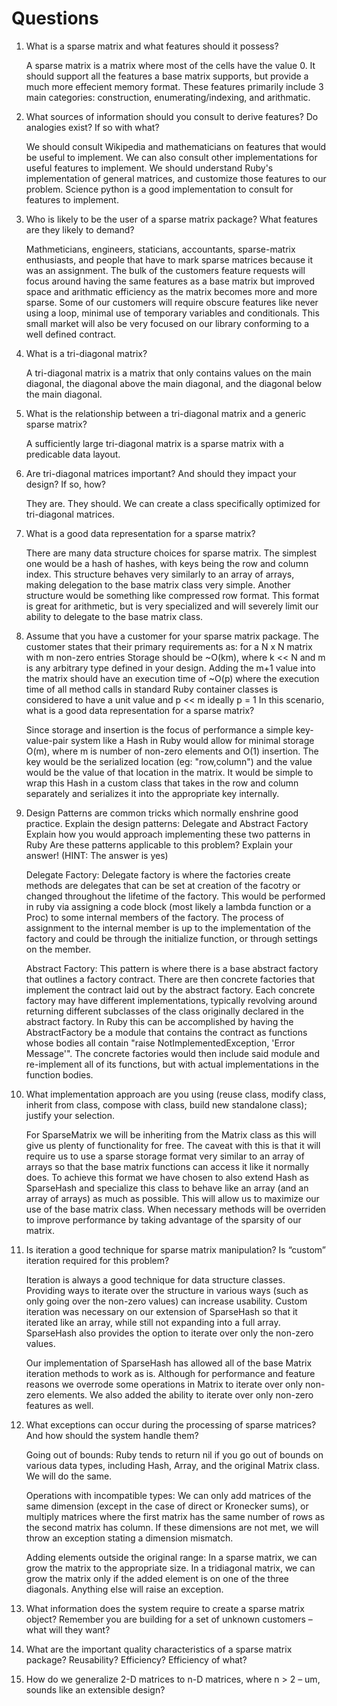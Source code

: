 Questions
=========
1. What is a sparse matrix and what features should it possess?

   A sparse matrix is a matrix where most of the cells have the value 0. It
   should support all the features a base matrix supports, but provide a
   much more effecient memory format. These features primarily include 3
   main categories: construction, enumerating/indexing, and arithmatic.

2. What sources of information should you consult to derive features? Do
   analogies exist? If so with what?

   We should consult Wikipedia and mathematicians on features that would be
   useful to implement. We can also consult other implementations for useful
   features to implement. We should understand Ruby's implementation of general
   matrices, and customize those features to our problem. Science python is a
   good implementation to consult for features to implement.

3. Who is likely to be the user of a sparse matrix package? What features are
   they likely to demand?

   Mathmeticians, engineers, staticians, accountants, sparse-matrix enthusiasts,
   and people that have to mark sparse matrices because it was an assignment.
   The bulk of the customers feature requests will focus around having the same
   features as a base matrix but improved space and arithmatic efficiency as the
   matrix becomes more and more sparse. Some of our customers will require obscure
   features like never using a loop, minimal use of temporary variables and
   conditionals. This small market will also be very focused on our library
   conforming to a well defined contract.

4. What is a tri-diagonal matrix?

   A tri-diagonal matrix is a matrix that only contains values on the main
   diagonal, the diagonal above the main diagonal, and the diagonal below the
   main diagonal.

5. What is the relationship between a tri-diagonal matrix and a generic sparse
   matrix?

   A sufficiently large tri-diagonal matrix is a sparse matrix with a predicable
    data layout.

6. Are tri-diagonal matrices important? And should they impact your design? If
   so, how?

   They are. They should. We can create a class specifically optimized for
   tri-diagonal matrices.

7. What is a good data representation for a sparse matrix?

   There are many data structure choices for sparse matrix. The simplest one
   would be a hash of hashes, with keys being the row and column index. This
   structure behaves very similarly to an array of arrays, making delegation
   to the base matrix class very simple. Another structure would be something
   like compressed row format. This format is great for arithmetic, but is
   very specialized and will severely limit our ability to delegate to the
   base matrix class.

8. Assume that you have a customer for your sparse matrix package. The customer
   states that their primary requirements as: for a N x N matrix with m non-zero
   entries Storage should be ~O(km), where k << N and m is any arbitrary type
   defined in your design. Adding the m+1 value into the matrix should have an
   execution time of ~O(p) where the execution time of all method calls in
   standard Ruby container classes is considered to have a unit value and p << m
   ideally p = 1 In this scenario, what is a good data representation for a
   sparse matrix?

   Since storage and insertion is the focus of performance a simple
   key-value-pair system like a Hash in Ruby would allow for minimal storage O(m),
   where m is number of non-zero elements and O(1) insertion. The key would be
   the serialized location (eg: "row,column") and the value would be the value of
   that location in the matrix. It would be simple to wrap this Hash in a custom
   class that takes in the row and column separately and serializes it into the
   appropriate key internally.

9. Design Patterns are common tricks which normally enshrine good practice.
   Explain the design patterns: Delegate and Abstract Factory Explain how you
   would approach implementing these two patterns in Ruby Are these patterns
   applicable to this problem? Explain your answer! (HINT: The answer is yes)

   Delegate Factory:
   Delegate factory is where the factories create methods are delegates that
   can be set at creation of the facotry or changed throughout the lifetime of
   the factory. This would be performed in ruby via assigning a code block
   (most likely a lambda function or a Proc) to some internal members of the
   factory. The process of assignment to the internal member is up to the
   implementation of the factory and could be through the initialize function,
   or through settings on the member.

   Abstract Factory:
   This pattern is where there is a base abstract factory that outlines a
   factory contract. There are then concrete factories that implement the
   contract laid out by the abstract factory. Each concrete factory may have
   different implementations, typically revolving around returning different
   subclasses of the class originally declared in the abstract factory. In
   Ruby this can be accomplished by having the AbstractFactory be a module that
   contains the contract as functions whose bodies all contain "raise
   NotImplementedException, 'Error Message'". The concrete factories would then
   include said module and re-implement all of its functions, but with actual
   implementations in the function bodies.

10. What implementation approach are you using (reuse class, modify class,
    inherit from class, compose with class, build new standalone class);
    justify your selection.

    For SparseMatrix we will be inheriting from the Matrix class as this will
    give us plenty of functionality for free. The caveat with this is that it
    will require us to use a sparse storage format very similar to an array of
    arrays so that the base matrix functions can access it like it normally does.
    To achieve this format we have chosen to also extend Hash as SparseHash and
    specialize this class to behave like an array (and an array of arrays) as
    much as possible. This will allow us to maximize our use of the base matrix
    class. When necessary methods will be overriden to improve performance by
    taking advantage of the sparsity of our matrix.

11. Is iteration a good technique for sparse matrix manipulation? Is “custom”
    iteration required for this problem?

    Iteration is always a good technique for data structure classes. Providing
    ways to iterate over the structure in various ways (such as only going over
    the non-zero values) can increase usability. Custom iteration was necessary
    on our extension of SparseHash so that it iterated like an array, while still
    not expanding into a full array. SparseHash also provides the option to
    iterate over only the non-zero values.

    Our implementation of SparseHash has allowed all of the base Matrix iteration
    methods to work as is. Although for performance and feature reasons we overrode
    some operations in Matrix to iterate over only non-zero elements. We also added
    the ability to iterate over only non-zero features as well.

12. What exceptions can occur during the processing of sparse matrices? And how
    should the system handle them?

    Going out of bounds: Ruby tends to return nil if you go out of bounds on
    various data types, including Hash, Array, and the original Matrix class.
    We will do the same.

    Operations with incompatible types: We can only add matrices of the same
    dimension (except in the case of direct or Kronecker sums), or multiply
    matrices where the first matrix has the same number of rows as the second
    matrix has column. If these dimensions are not met, we will throw an
    exception stating a dimension mismatch.

    Adding elements outside the original range: In a sparse matrix, we can grow
    the matrix to the appropriate size. In a tridiagonal matrix, we can grow the
    matrix only if the added element is on one of the three diagonals. Anything
    else will raise an exception.

13. What information does the system require to create a sparse matrix object?
    Remember you are building for a set of unknown customers – what will they want?

14. What are the important quality characteristics of a sparse matrix package?
    Reusability? Efficiency? Efficiency of what?

15. How do we generalize 2-D matrices to n-D matrices, where n > 2 – um, sounds
    like an extensible design?
